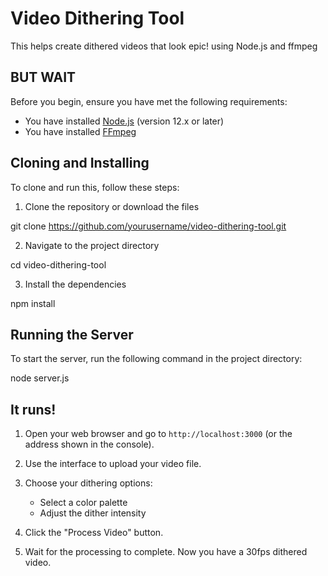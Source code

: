 # Video Dithering Tool

This helps create dithered videos that look epic! using Node.js and ffmpeg

## BUT WAIT

Before you begin, ensure you have met the following requirements:
* You have installed [Node.js](https://nodejs.org/) (version 12.x or later)
* You have installed [FFmpeg](https://ffmpeg.org/download.html)

## Cloning and Installing

To clone and run this, follow these steps:

1. Clone the repository or download the files

git clone https://github.com/yourusername/video-dithering-tool.git

2. Navigate to the project directory

cd video-dithering-tool

3. Install the dependencies

npm install


## Running the Server

To start the server, run the following command in the project directory:

node server.js

## It runs!

1. Open your web browser and go to `http://localhost:3000` (or the address shown in the console).

2. Use the interface to upload your video file.

3. Choose your dithering options:
   - Select a color palette
   - Adjust the dither intensity

4. Click the "Process Video" button.

5. Wait for the processing to complete. Now you have a 30fps dithered video.